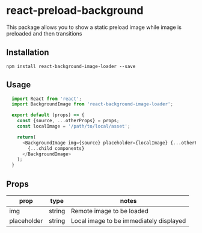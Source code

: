 # react-preload-background
This package allows you to show a static preload image while image is preloaded and then transitions

## Installation
`npm install react-background-image-loader --save`

## Usage
```javascript
  import React from 'react';
  import BackgroundImage from 'react-background-image-loader';

  export default (props) => {
    const {source, ...otherProps} = props;
    const localImage = '/path/to/local/asset';

    return(
      <BackgroundImage img={source} placeholder={localImage} {...otherProps}>
        {...child components}
      </BackgroundImage>
    );
  }
```

## Props
prop        | type   | notes
------------|--------|-----------------------------------------
img         | string | Remote image to be loaded
placeholder | string | Local image to be immediately displayed